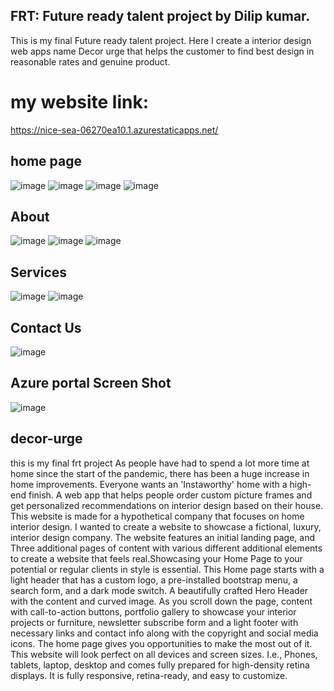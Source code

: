 ## FRT: Future ready talent project by Dilip kumar.
This is my final Future ready talent project. Here I create a interior design web apps name Decor urge that helps the customer to find best design in reasonable rates and genuine product.
# my website link: 
https://nice-sea-06270ea10.1.azurestaticapps.net/

## home page

![image](https://user-images.githubusercontent.com/71396195/170968500-b25558fa-e7a5-4df0-a0d2-f226f45166d7.png)
![image](https://user-images.githubusercontent.com/71396195/170969128-c41bb4ea-90cb-4e93-86e5-1bf34d5d3f9c.png)
![image](https://user-images.githubusercontent.com/71396195/170969178-28020f67-989a-40ea-9284-c2b4f2ce9244.png)
![image](https://user-images.githubusercontent.com/71396195/170969334-61ce1e5d-1df7-4d33-83b0-d3860d72f5c5.png)

## About

![image](https://user-images.githubusercontent.com/71396195/170969448-8f201c47-8b69-4b0c-b9ab-dcf0eb8fe352.png)
![image](https://user-images.githubusercontent.com/71396195/170970317-ff6f4d2b-3dcb-4d99-ba5f-5349d0d3e0c6.png)
![image](https://user-images.githubusercontent.com/71396195/170970352-da51a81c-7828-4bf2-8616-82680fdcda35.png)


## Services

![image](https://user-images.githubusercontent.com/71396195/170969614-4964c9d2-e685-497b-ab98-8bbb3fea8052.png)
![image](https://user-images.githubusercontent.com/71396195/170970405-77155ad1-2a97-40f3-a23f-c350b6741fbd.png)


## Contact Us
![image](https://user-images.githubusercontent.com/71396195/170969703-480a44b5-ab24-4eb3-aabd-861d8d10a57f.png)

## Azure portal Screen Shot 
![image](https://user-images.githubusercontent.com/71396195/170970026-6e1aef97-1f73-4ff7-b841-1a488d62a4ec.png)

## decor-urge
this is my final frt project
As people have had to spend a lot more time at home since the start of the pandemic, there has been a huge increase in home improvements. Everyone wants an 'Instaworthy' home with a high-end finish.
A web app that helps people order custom picture frames and get personalized recommendations on interior design based on their house. This website is made for a hypothetical company that focuses on home interior design. I wanted to create a website to showcase a fictional, luxury, interior design company.
The website features an initial landing page, and Three additional pages of content with various different additional elements to create a website that feels real.Showcasing your Home Page to your potential or regular clients in style is essential. This Home page starts with a light header that has a custom logo, a pre-installed bootstrap menu, a search form, and a dark mode switch. A beautifully crafted Hero Header with the content and curved image. As you scroll down the page, content with call-to-action buttons, portfolio gallery to showcase your interior projects or furniture, newsletter subscribe form and a light footer with necessary links and contact info along with the copyright and social media icons. The home page gives you opportunities to make the most out of it. This website will look perfect on all devices and screen sizes. I.e., Phones, tablets, laptop, desktop and comes fully prepared for high-density retina displays. It is fully responsive, retina-ready, and easy to customize. 


